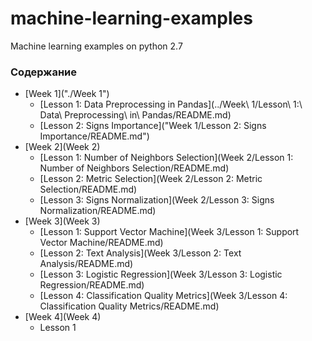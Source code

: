 # machine-learning-examples

Machine learning examples on python 2.7

### Содержание

* [Week 1]("./Week 1")
  - [Lesson 1: Data Preprocessing in Pandas](../Week\ 1/Lesson\ 1:\ Data\ Preprocessing\ in\ Pandas/README.md)
  - [Lesson 2: Signs Importance]("Week 1/Lesson 2: Signs Importance/README.md")
* [Week 2](Week 2)
  - [Lesson 1: Number of Neighbors Selection](Week 2/Lesson 1: Number of Neighbors Selection/README.md)
  - [Lesson 2: Metric Selection](Week 2/Lesson 2: Metric Selection/README.md)
  - [Lesson 3: Signs Normalization](Week 2/Lesson 3: Signs Normalization/README.md)
* [Week 3](Week 3)
  - [Lesson 1: Support Vector Machine](Week 3/Lesson 1: Support Vector Machine/README.md)
  - [Lesson 2: Text Analysis](Week 3/Lesson 2: Text Analysis/README.md)
  - [Lesson 3: Logistic Regression](Week 3/Lesson 3: Logistic Regression/README.md)
  - [Lesson 4: Classification Quality Metrics](Week 3/Lesson 4: Classification Quality Metrics/README.md)
* [Week 4](Week 4)
  - Lesson 1
